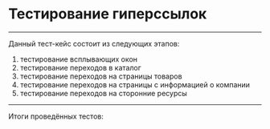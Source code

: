 # Тестирование гиперссылок #

---

Данный тест-кейс состоит из следующих этапов:
1. тестирование всплывающих окон
2. тестирование переходов в каталог
3. тестирование переходов на страницы товаров
4. тестирование переходов на страницы с информацией о компании
5. тестирование переходов на сторонние ресурсы

---

Итоги проведённых тестов:
